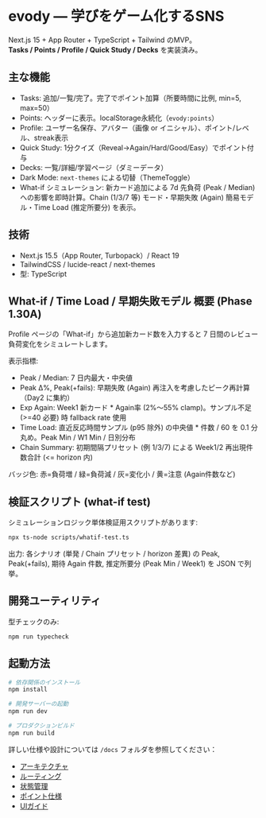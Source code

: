# evody — 学びをゲーム化するSNS

Next.js 15 + App Router + TypeScript + Tailwind のMVP。  
**Tasks / Points / Profile / Quick Study / Decks** を実装済み。

## 主な機能

- Tasks: 追加/一覧/完了。完了でポイント加算（所要時間に比例, min=5, max=50）
- Points: ヘッダーに表示。localStorage永続化（`evody:points`）
- Profile: ユーザー名保存、アバター（画像 or イニシャル）、ポイント/レベル、streak表示
- Quick Study: 1分クイズ（Reveal→Again/Hard/Good/Easy）でポイント付与
- Decks: 一覧/詳細/学習ページ（ダミーデータ）
- Dark Mode: `next-themes` による切替（ThemeToggle）
- What-if シミュレーション: 新カード追加による 7d 先負荷 (Peak / Median) への影響を即時計算。Chain (1/3/7 等) モード・早期失敗 (Again) 簡易モデル・Time Load (推定所要分) を表示。

## 技術

- Next.js 15.5（App Router, Turbopack）/ React 19
- TailwindCSS / lucide-react / next-themes
- 型: TypeScript

## What-if / Time Load / 早期失敗モデル 概要 (Phase 1.30A)

Profile ページの「What-if」から追加新カード数を入力すると 7 日間のレビュー負荷変化をシミュレートします。

表示指標:

- Peak / Median: 7 日内最大・中央値
- Peak Δ%, Peak(+fails): 早期失敗 (Again) 再注入を考慮したピーク再計算（Day2 に集約）
- Exp Again: Week1 新カード \* Again率 (2%〜55% clamp)。サンプル不足 (>=40 必要) 時 fallback rate 使用
- Time Load: 直近反応時間サンプル (p95 除外) の中央値 \* 件数 / 60 を 0.1 分丸め。Peak Min / W1 Min / 日別分布
- Chain Summary: 初期間隔プリセット (例 1/3/7) による Week1/2 再出現件数合計 (<= horizon 内)

バッジ色: 赤=負荷増 / 緑=負荷減 / 灰=変化小 / 黄=注意 (Again件数など)

## 検証スクリプト (what-if test)

シミュレーションロジック単体検証用スクリプトがあります:

```bash
npx ts-node scripts/whatif-test.ts
```

出力: 各シナリオ (単発 / Chain プリセット / horizon 差異) の Peak, Peak(+fails), 期待 Again 件数, 推定所要分 (Peak Min / Week1) を JSON で列挙。

## 開発ユーティリティ

型チェックのみ:

```bash
npm run typecheck
```

## 起動方法

```bash
# 依存関係のインストール
npm install

# 開発サーバーの起動
npm run dev

# プロダクションビルド
npm run build
```

詳しい仕様や設計については `/docs` フォルダを参照してください：

- [アーキテクチャ](./docs/ARCHITECTURE.md)
- [ルーティング](./docs/ROUTES.md)
- [状態管理](./docs/STATE.md)
- [ポイント仕様](./docs/POINTS.md)
- [UIガイド](./docs/UI_GUIDE.md)
